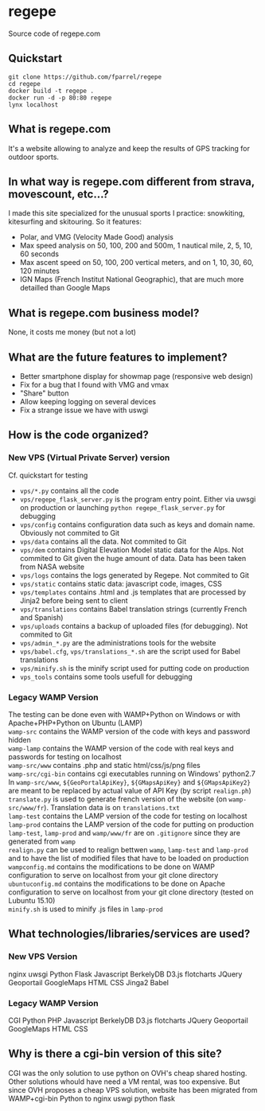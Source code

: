 # regepe
Source code of regepe.com

## Quickstart
```
git clone https://github.com/fparrel/regepe
cd regepe
docker build -t regepe .
docker run -d -p 80:80 regepe
lynx localhost
```

## What is regepe.com
It's a website allowing to analyze and keep the results of GPS tracking for outdoor sports.

## In what way is regepe.com different from strava, movescount, etc...?
I made this site specialized for the unusual sports I practice: snowkiting, kitesurfing and skitouring.
So it features:
* Polar, and VMG (Velocity Made Good) analysis
* Max speed analysis on 50, 100, 200 and 500m, 1 nautical mile, 2, 5, 10, 60 seconds
* Max ascent speed on 50, 100, 200 vertical meters, and on 1, 10, 30, 60, 120 minutes
* IGN Maps (French Institut National Geographic), that are much more detailled than Google Maps

## What is regepe.com business model?
None, it costs me money (but not a lot)

## What are the future features to implement?
* Better smartphone display for showmap page (responsive web design)
* Fix for a bug that I found with VMG and vmax
* "Share" button
* Allow keeping logging on several devices
* Fix a strange issue we have with uswgi

## How is the code organized?
### New VPS (Virtual Private Server) version
Cf. quickstart for testing
* `vps/*.py` contains all the code
* `vps/regepe_flask_server.py` is the program entry point. Either via uwsgi on production or launching `python regepe_flask_server.py` for debugging
* `vps/config` contains configuration data such as keys and domain name. Obviously not commited to Git
* `vps/data` contains all the data. Not commited to Git
* `vps/dem` contains Digital Elevation Model static data for the Alps. Not commited to Git given the huge amount of data. Data has been taken from NASA website
* `vps/logs` contains the logs generated by Regepe. Not commited to Git
* `vps/static` contains static data: javascript code, images, CSS
* `vps/templates` contains .html and .js templates that are processed by Jinja2 before being sent to client
* `vps/translations` contains Babel translation strings (currently French and Spanish)
* `vps/uploads` contains a backup of uploaded files (for debugging). Not commited to Git
* `vps/admin_*.py` are the administrations tools for the website
* `vps/babel.cfg`, `vps/translations_*.sh` are the script used for Babel translations
* `vps/minify.sh` is the minify script used for putting code on production
* `vps_tools` contains some tools usefull for debugging

### Legacy WAMP Version
The testing can be done even with WAMP+Python on Windows or with Apache+PHP+Python on Ubuntu (LAMP)  
`wamp-src` contains the WAMP version of the code with keys and password hidden  
`wamp-lamp` contains the WAMP version of the code with real keys and passwords for testing on localhost  
`wamp-src/www` contains .php and static html/css/js/png files  
`wamp-src/cgi-bin` contains cgi executables running on Windows' python2.7  
In `wamp-src/www`, `${GeoPortalApiKey}`, `${GMapsApiKey}` and `${GMapsApiKey2}` are meant to be replaced by actual value of API Key (by script `realign.ph`)  
`translate.py` is used to generate french version of the website (on `wamp-src/www/fr`). Translation data is on `translations.txt`  
`lamp-test` contains the LAMP version of the code for testing on localhost  
`lamp-prod` contains the LAMP version of the code for putting on production  
`lamp-test`, `lamp-prod` and `wamp/www/fr` are on `.gitignore` since they are generated from `wamp`  
`realign.py` can be used to realign bettwen `wamp`, `lamp-test` and `lamp-prod` and to have the list of modified files that have to be loaded on production  
`wampconfig.md` contains the modifications to be done on WAMP configuration to serve on localhost from your git clone directory  
`ubuntuconfig.md` contains the modifications to be done on Apache configuration to serve on localhost from your git clone directory (tested on Lubuntu 15.10)  
`minify.sh` is used to minify .js files in `lamp-prod`  

## What technologies/libraries/services are used?
### New VPS Version
nginx uwsgi Python Flask Javascript BerkelyDB D3.js flotcharts JQuery Geoportail GoogleMaps HTML CSS Jinga2 Babel
### Legacy WAMP Version
CGI Python PHP Javascript BerkelyDB D3.js flotcharts JQuery Geoportail GoogleMaps HTML CSS

## Why is there a cgi-bin version of this site?
CGI was the only solution to use python on OVH's cheap shared hosting. Other solutions whould have need a VM rental, was too expensive. But since OVH proposes a cheap VPS solution, website has been migrated from WAMP+cgi-bin Python to nginx uswgi python flask

